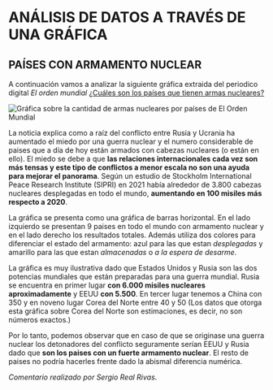 # ANÁLISIS DE DATOS A TRAVÉS DE UNA GRÁFICA
## PAÍSES CON ARMAMENTO NUCLEAR

A continuación vamos a analizar la siguiente gráfica extraida del periodico digital *El orden mundial* [¿Cuáles son los países que tienen armas nucleares?](https://elordenmundial.com/mapas-y-graficos/armas-nucleares-mundo/)

![Gráfica sobre la cantidad de armas nucleares por países de El Orden Mundial](https://elordenmundial.com/wp-content/webp-express/webp-images/doc-root/wp-content/uploads/2022/03/Armas-nucleares-mundo.png.webp)

La noticia explica como a raíz del conflicto entre Rusia y Ucrania ha aumentado el miedo por una guerra nuclear y el numero considerable de paises que a día de hoy están armados con cabezas nucleares (o están en ello). El miedo se debe a que **las relaciones internacionales cada vez son más tensas y este tipo de conflictos a menor escala no son una ayuda para mejorar el panorama**. Según un estudio de Stockholm International Peace Research Institute (SIPRI) en 2021 había alrededor de 3.800 cabezas nucleares desplegadas en todo el mundo, **aumentando en 100 misiles más respecto a 2020**.

La gráfica se presenta como una gráfica de barras horizontal. En el lado izquierdo se presentan 9 paises en todo el mundo con armamento nuclear y en el lado derecho los resultados totales. Además utiliza dos colores para diferenciar el estado del armamento: azul para las que estan *desplegadas* y amarillo para las que estan *almacenadas* o *a la espera de desarme*. 

La gráfica es muy ilustrativa dado que Estados Unidos y Rusia son las dos potencias mundiales que están preparadas para una guerra mundial. Rusia se encuentra en primer lugar **con 6.000 misiles nucleares aproximadamente** y EEUU **con 5.500**. En tercer lugar tenemos a China con 350 y en noveno lugar Corea del Norte entre 40 y 50 (Los datos que otorga esta gráfica sobre Corea del Norte son estimaciones, es decir, no son  números exactos.)

Por lo tanto, podemos observar que en caso de que se originase una guerra nuclear los detonadores del conflicto seguramente serían EEUU y Rusia dado que **son los paises con un fuerte armamento nuclear**. El resto de paises no podría hacerles frente dado la abismal diferencia numérica. 

*Comentario realizado por Sergio Real Rivas*.
